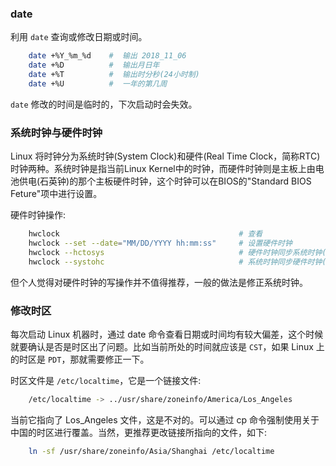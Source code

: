 
### date

利用 `date` 查询或修改日期或时间。
```sh
    date +%Y_%m_%d    #  输出 2018_11_06
    date +%D          #  输出月日年
    date +%T          #  输出时分秒(24小时制)
    date +%U          #  一年的第几周
```
`date` 修改的时间是临时的，下次启动时会失效。


### 系统时钟与硬件时钟

Linux 将时钟分为系统时钟(System Clock)和硬件(Real Time Clock，简称RTC)时钟两种。系统时钟是指当前Linux Kernel中的时钟，而硬件时钟则是主板上由电池供电(石英钟)的那个主板硬件时钟，这个时钟可以在BIOS的"Standard BIOS Feture"项中进行设置。

硬件时钟操作:
```sh
    hwclock                                        # 查看
    hwclock --set --date="MM/DD/YYYY hh:mm:ss"     # 设置硬件时钟
    hwclock --hctosys                              # 硬件时钟同步系统时钟(以硬件时钟为基准)
    hwclock --systohc                              # 系统时钟同步硬件时钟(与系统时钟为基准)
```
但个人觉得对硬件时钟的写操作并不值得推荐，一般的做法是修正系统时钟。


### 修改时区

每次启动 Linux 机器时，通过 date 命令查看日期或时间均有较大偏差，这个时候就要确认是否是时区出了问题。比如当前所处的时间就应该是 `CST`，如果 Linux 上的时区是 `PDT`，那就需要修正一下。

时区文件是 `/etc/localtime`，它是一个链接文件:
```sh
    /etc/localtime -> ../usr/share/zoneinfo/America/Los_Angeles
```
当前它指向了 Los_Angeles 文件，这是不对的。可以通过 cp 命令强制使用关于中国的时区进行覆盖。当然，更推荐更改链接所指向的文件，如下:
```sh
    ln -sf /usr/share/zoneinfo/Asia/Shanghai /etc/localtime
```
